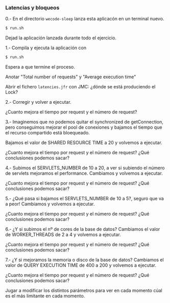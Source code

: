 ### Latencias y bloqueos

0.- En el directorio `wecode-sleep` lanza esta aplicacón en un terminal nuevo.

```bash
$ run.sh
```

Dejad la aplicación lanzada durante todo el ejercicio.

1.- Compila y ejecuta la aplicación con

```bash
$ run.sh
```

Espera a que termine el proceso. 

Anotar "Total number of requests" y "Average execution time"

Abrir el fichero `latencies.jfr` con JMC: ¿dónde se está produciendo el Lock?

2.- Corregir y volver a ejecutar.

¿Cuanto mejora el tiempo por request y el número de request?

3.- Imaginemos que no podemos quitar el synchronized de getConnection, pero conseguimos mejorar el pool de conexiones 
y bajamos el tiempo que el recurso compartido está bloequeado.

Bajamos el valor de SHARED RESOURCE TIME a 20 y volvemos a ejecutar.

¿Cuanto mejora el tiempo por request y el número de request? ¿Qué conclusiones podemos sacar?

4.- Subimos el SERVLETS_NUMBER de 10 a 20, a ver si subiendo el número de servlets mejoramos el performance.
Cambiamos y volvemos a ejecutar.
 
¿Cuanto mejora el tiempo por request y el número de request? ¿Qué conclusiones podemos sacar?
 
5.- ¿Qué pasa si bajamos el SERVLETS_NUMBER de 10 a 5?, seguro que va a peor!
Cambiamos y volvemos a ejecutar.
 
¿Cuanto mejora el tiempo por request y el número de request? ¿Qué conclusiones podemos sacar?
 
6.- ¿Y si subimos el nº de cores de la base de datos? 
Cambiamos el valor de WORKER_THREADS de 2 a 4 y volvemos a ejecutar.
 
¿Cuanto mejora el tiempo por request y el número de request? ¿Qué conclusiones podemos sacar?

7.- ¿Y si mejoramos la memoria o disco de la base de datos? 
Cambiamos el valor de QUERY EXECUTION TIME de 400 a 200 y volvemos a ejecutar.
 
¿Cuanto mejora el tiempo por request y el número de request? ¿Qué conclusiones podemos sacar?

Jugar a modificar los distintos parámetros para ver en cada momento cúal es el más limitante en cada momento.



